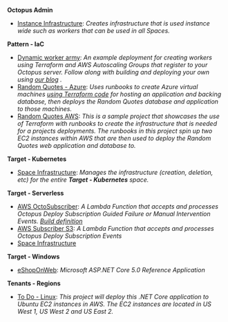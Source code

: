 **Octopus Admin**
            
- <a href="https://samples.octopus.app/app#/Spaces-142/projects/Projects-1001" target="_blank">Instance Infrastructure</a>: *Creates infrastructure that is used instance wide such as workers that can be used in all Spaces.*

**Pattern - IaC**

- <a href="https://samples.octopus.app/app#/Spaces-48/projects/Projects-68" target="_blank">Dynamic worker army</a>: *An example deployment for creating workers using Terraform and AWS Autoscaling Groups that register to your Octopus server. Follow along with building and deploying your own using [our blog](https://octopus.com/blog/dynamic-worker-army) .*
- <a href="https://samples.octopus.app/app#/Spaces-48/projects/Projects-1851" target="_blank">Random Quotes - Azure</a>: *Uses runbooks to create Azure virtual machines [using Terraform code](https://dev.azure.com/octopussamples/Terraform%20-%20RandomQuotes%20Azure/_git/Terraform%20-%20RandomQuotes%20Azure) for hosting an application and backing database, then deploys the Random Quotes database and application to those machines.*
- <a href="https://samples.octopus.app/app#/Spaces-48/projects/Projects-1861" target="_blank">Random Quotes AWS</a>: *This is a sample project that showcases the use of Terraform with runbooks to create the infrastructure that is needed for a projects deployments. The runbooks in this project spin up two EC2 instances within AWS that are then used to deploy the Random Quotes web application and database to.*

**Target - Kubernetes**

- <a href="https://samples.octopus.app/app#/Spaces-105/projects/Projects-290" target="_blank">Space Infrastructure</a>: *Manages the infrastructure (creation, deletion, etc) for the entire **Target - Kubernetes** space.*

**Target - Serverless**

- <a href="https://samples.octopus.app/app#/Spaces-1/projects/Projects-1742" target="_blank">AWS OctoSubscriber</a>: *A Lambda Function that accepts and processes Octopus Deploy Subscription Guided Failure or Manual Intervention Events. [Build definition](https://github.com/OctopusSamples/OctoSubscriber/blob/main/.github/workflows/AWSLambdas.yml)*
- <a href="https://samples.octopus.app/app#/Spaces-1/projects/Projects-1781" target="_blank">AWS Subscriber S3</a>: *A Lambda Function that accepts and processes Octopus Deploy Subscription Events*
- <a href="https://samples.octopus.app/app#/Spaces-1/projects/Projects-568" target="_blank">Space Infrastructure</a>

**Target - Windows**

- <a href="https://samples.octopus.app/app#/Spaces-202/projects/Projects-1481" target="_blank">eShopOnWeb</a>: *Microsoft ASP.NET Core 5.0 Reference Application*

**Tenants - Regions**

- <a href="https://samples.octopus.app/app#/Spaces-102/projects/Projects-148" target="_blank">To Do - Linux</a>: *This project will deploy this .NET Core application to Ubuntu EC2 instances in AWS. The EC2 instances are located in US West 1, US West 2 and US East 2.*
